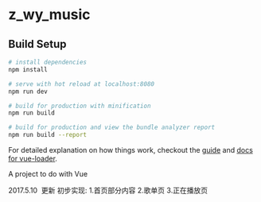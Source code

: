 
# z_wy_music


## Build Setup

``` bash
# install dependencies
npm install

# serve with hot reload at localhost:8080
npm run dev

# build for production with minification
npm run build

# build for production and view the bundle analyzer report
npm run build --report
```

For detailed explanation on how things work, checkout the [guide](http://vuejs-templates.github.io/webpack/) and [docs for vue-loader](http://vuejs.github.io/vue-loader).


A project to do with Vue

2017.5.10  更新
初步实现:
1.首页部分内容
2.歌单页
3.正在播放页
